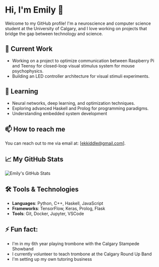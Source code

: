 # Hi, I'm Emily 👋

Welcome to my GitHub profile! I'm a neuroscience and computer science student at the University of Calgary, and I love working on projects that bridge the gap between technology and science. 

## 🔭 Current Work
- Working on a project to optimize communication between Raspberry Pi and Teensy for closed-loop visual stimulus system for mouse psychophysics.
- Building an LED controller architecture for visual stimuli experiments.

## 🌱 Learning
- Neural networks, deep learning, and optimization techniques.
- Exploring advanced Haskell and Prolog for programming paradigms.
- Understanding embedded system development

## 📫 How to reach me
You can reach out to me via email at: [ekkiddle@gmail.com].

## 📈 My GitHub Stats
![Emily's GitHub Stats](https://github-readme-stats.vercel.app/api?username=ekkiddle&show_icons=true&hide_title=true)

## 🛠️ Tools & Technologies
- **Languages**: Python, C++, Haskell, JavaScript
- **Frameworks**: TensorFlow, Keras, Prolog, Flask
- **Tools**: Git, Docker, Jupyter, VSCode

## ⚡ Fun fact:
- I'm in my 6th year playing trombone with the Calgary Stampede Showband
- I currently volunteer to teach trombone at the Calgary Round Up Band
- I'm setting up my own tutoring business
